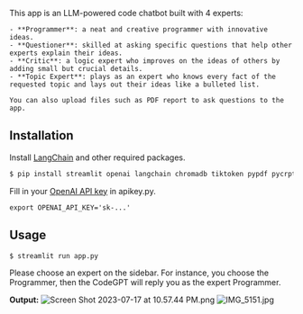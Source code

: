 This app is an LLM-powered code chatbot built with 4 experts:
    
    - **Programmer**: a neat and creative programmer with innovative ideas.
    - **Questioner**: skilled at asking specific questions that help other experts explain their ideas.
    - **Critic**: a logic expert who improves on the ideas of others by adding small but crucial details.
    - **Topic Expert**: plays as an expert who knows every fact of the requested topic and lays out their ideas like a bulleted list.
    
    You can also upload files such as PDF report to ask questions to the app.
## Installation

Install [LangChain](https://github.com/hwchase17/langchain) and other required packages.

```bash
$ pip install streamlit openai langchain chromadb tiktoken pypdf pycrptodome streamlit-extras
```

Fill in your [OpenAI API key](https://platform.openai.com/account/api-keys) in apikey.py.

```
export OPENAI_API_KEY='sk-...'
```

## Usage

```
$ streamlit run app.py
```

Please choose an expert on the sidebar. For instance, you choose the Programmer, then the CodeGPT will reply you as the expert Programmer.

**Output:**
![Screen Shot 2023-07-17 at 10.57.44 PM.png](https://s3-us-west-2.amazonaws.com/secure.notion-static.com/74b3cca4-155d-4b8b-8a61-29c46c0596d3/Screen_Shot_2023-07-17_at_10.57.44_PM.png)
![IMG_5151.jpg](https://s3-us-west-2.amazonaws.com/secure.notion-static.com/6afcd731-2238-412b-a688-c2fba741ed92/IMG_5151.jpg)
